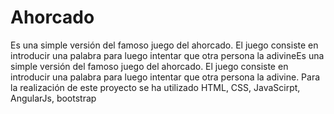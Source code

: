 # Ahorcado
Es una simple versión del famoso juego del ahorcado. El juego consiste en introducir una palabra para luego intentar que otra persona la adivineEs una simple versión del famoso juego del ahorcado. El juego consiste en introducir una palabra para luego intentar que otra persona la adivine. Para la realización de este proyecto se ha utilizado HTML, CSS, JavaScirpt, AngularJs, bootstrap
